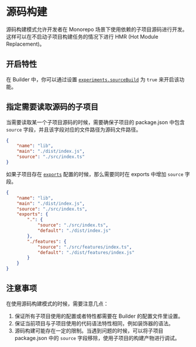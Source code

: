 # 源码构建

源码构建模式允许开发者在 Monorepo 场景下使用依赖的子项目源码进行开发。这样可以在不启动子项目构建任务的情况下进行 HMR (Hot Module Replacement)。

## 开启特性

在 Builder 中，你可以通过设置 [`experiments.sourceBuild`](/api/config-experiments.html#experimentssourcebuild) 为 `true` 来开启该功能。

## 指定需要读取源码的子项目

当需要读取某一个子项目源码的时候，需要确保子项目的 package.json 中包含 `source` 字段，并且该字段对应的文件路径为源码文件路径。


```json title="package.json"
{
    "name": "lib",
    "main": "./dist/index.js",
    "source": "./src/index.ts"
}
```

如果子项目存在 [`exports`](https://nodejs.org/api/packages.html#package-entry-points) 配置的时候，那么需要同时在 exports 中增加 `source` 字段。

```json title="package.json"
{
    "name": "lib",
    "main": "./dist/index.js",
    "source": "./src/index.ts",
    "exports": {
        ".": {
            "source": "./src/index.ts",
            "default": "./dist/index.js"
        },
        "./features": {
            "source": "./src/features/index.ts",
            "default": "./dist/features/index.js"
        }
    }
}
```

## 注意事项

在使用源码构建模式的时候，需要注意几点：

1. 保证所有子项目使用的配置或者特性都需要在 Builder 的配置文件里设置。
2. 保证当前项目与子项目使用的代码语法特性相同，例如装饰器的语法。
3. 源码构建可能存在一定的限制。当遇到问题的时候，可以将子项目 package.json 中的 `source` 字段移除，使用子项目的构建产物进行调试。

